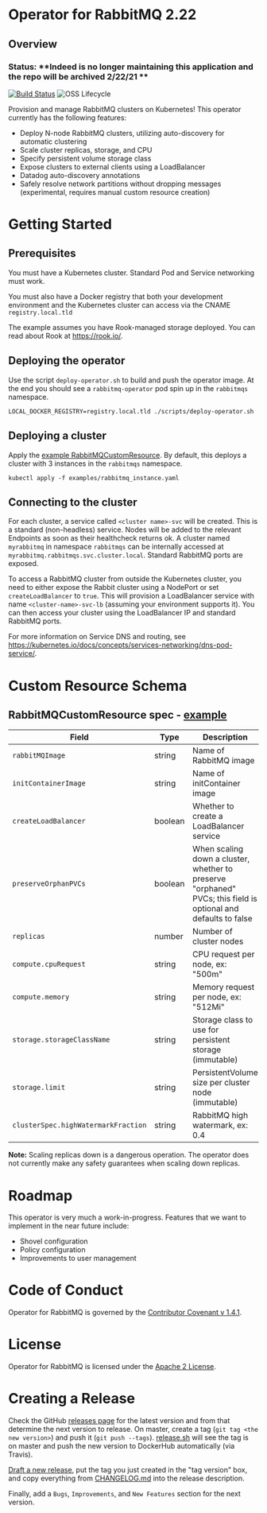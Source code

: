 # Operator for RabbitMQ 2.22

## Overview
### Status: **Indeed is no longer maintaining this application and the repo will be archived 2/22/21 **

[![Build Status](https://travis-ci.org/indeedeng/rabbitmq-operator.svg?branch=master)](https://travis-ci.org/indeedeng/rabbitmq-operator) 
![OSS Lifecycle](https://img.shields.io/osslifecycle/indeedeng/rabbitmq-operator.svg)


Provision and manage RabbitMQ clusters on Kubernetes! This operator currently has the following features:
* Deploy N-node RabbitMQ clusters, utilizing auto-discovery for automatic clustering
* Scale cluster replicas, storage, and CPU
* Specify persistent volume storage class
* Expose clusters to external clients using a LoadBalancer
* Datadog auto-discovery annotations
* Safely resolve network partitions without dropping messages (experimental, requires manual custom resource creation)

# Getting Started
## Prerequisites
You must have a Kubernetes cluster. Standard Pod and Service networking must work.

You must also have a Docker registry that both your development environment and the Kubernetes cluster can access via the CNAME `registry.local.tld`

The example assumes you have Rook-managed storage deployed. You can read about Rook at https://rook.io/.

## Deploying the operator
Use the script `deploy-operator.sh` to build and push the operator image. At the end you should see a `rabbitmq-operator` pod spin up in the `rabbitmqs` namespace.
```
LOCAL_DOCKER_REGISTRY=registry.local.tld ./scripts/deploy-operator.sh
```

## Deploying a cluster
Apply the [example RabbitMQCustomResource](examples/rabbitmq_instance.yaml). By default, this deploys a cluster with 3 instances in the `rabbitmqs` namespace.
```
kubectl apply -f examples/rabbitmq_instance.yaml
```

## Connecting to the cluster
For each cluster, a service called `<cluster name>-svc` will be created. This is a standard (non-headless) service. Nodes will be added to the relevant Endpoints as soon as their healthcheck returns ok. A cluster named `myrabbitmq` in namespace `rabbitmqs` can be internally accessed at `myrabbitmq.rabbitmqs.svc.cluster.local`. Standard RabbitMQ ports are exposed.

To access a RabbitMQ cluster from outside the Kubernetes cluster, you need to either expose the Rabbit cluster using a NodePort or set `createLoadBalancer` to `true`. This will provision a LoadBalancer service with name `<cluster-name>-svc-lb` (assuming your environment supports it). You can then access your cluster using the LoadBalancer IP and standard RabbitMQ ports.

For more information on Service DNS and routing, see https://kubernetes.io/docs/concepts/services-networking/dns-pod-service/.

# Custom Resource Schema
## RabbitMQCustomResource spec - [example](examples/rabbitmq_instance.yaml)
| Field                | Type      | Description |
|----------------------|-----------|-------------|
| `rabbitMQImage`      | string    | Name of RabbitMQ image |
| `initContainerImage` | string    | Name of initContainer image|
| `createLoadBalancer` | boolean   | Whether to create a LoadBalancer service |
| `preserveOrphanPVCs` | boolean   | When scaling down a cluster, whether to preserve "orphaned" PVCs; this field is optional and defaults to false |
| `replicas`           | number    | Number of cluster nodes |
| `compute.cpuRequest` | string    | CPU request per node, ex: "500m" |
| `compute.memory`     | string    | Memory request per node, ex: "512Mi" |
| `storage.storageClassName`      | string    | Storage class to use for persistent storage (immutable) |
| `storage.limit`      | string    | PersistentVolume size per cluster node (immutable) |
| `clusterSpec.highWatermarkFraction`      | string    | RabbitMQ high watermark, ex: 0.4 |

**Note:** Scaling replicas down is a dangerous operation. The operator does not currently make any safety guarantees when scaling down replicas.

# Roadmap
This operator is very much a work-in-progress. Features that we want to implement in the near future include:
* Shovel configuration
* Policy configuration
* Improvements to user management

# Code of Conduct
Operator for RabbitMQ is governed by the [Contributor Covenant v 1.4.1](CODE_OF_CONDUCT.md).

# License
Operator for RabbitMQ is licensed under the [Apache 2 License](LICENSE).

# Creating a Release
Check the GitHub [releases page](https://github.com/indeedeng/rabbitmq-operator/releases) for the latest version and from that determine the next version to release. On master, create a tag (`git tag <the new version>`) and push it (`git push --tags`). [release.sh](release.sh) will see the tag is on master and push the new version to DockerHub automatically (via Travis).

[Draft a new release](https://github.com/indeedeng/rabbitmq-operator/releases/new), put the tag you just created in the "tag version" box, and copy everything from [CHANGELOG.md](CHANGELOG.md) into the release description.

Finally, add a `Bugs`, `Improvements`, and `New Features` section for the next version.
